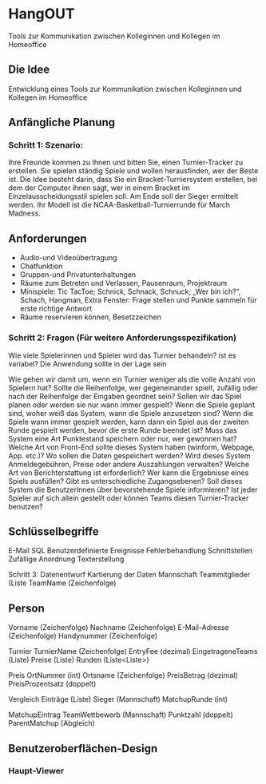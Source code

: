# HangOUT
Tools zur Kommunikation zwischen Kolleginnen und Kollegen im Homeoffice


## Die Idee
Entwicklung eines Tools zur Kommunikation zwischen Kolleginnen und Kollegen im Homeoffice



## Anfängliche Planung

### Schritt 1: Szenario:
Ihre Freunde kommen zu Ihnen und bitten Sie, einen Turnier-Tracker zu erstellen. Sie spielen ständig Spiele und wollen herausfinden, wer der Beste ist.
Die Idee besteht darin, dass Sie ein Bracket-Turniersystem erstellen, bei dem der Computer ihnen sagt, wer in einem Bracket im Einzelausscheidungsstil spielen soll. Am Ende soll der Sieger ermittelt werden. Ihr Modell ist die NCAA-Basketball-Turnierrunde für March Madness.

## Anforderungen
* Audio-und Videoübertragung
* Chatfunktion
* Gruppen-und Privatunterhaltungen
* Räume zum Betreten und Verlassen, Pausenraum, Projektraum
* Minispiele: Tic TacToe; Schnick, Schnack, Schnuck; „Wer bin ich?“, Schach, Hangman, Extra Fenster: Frage stellen und Punkte sammeln für erste richtige Antwort
* Räume reservieren können, Besetzzeichen

### Schritt 2: Fragen (Für weitere Anforderungsspezifikation)
Wie viele Spielerinnen und Spieler wird das Turnier behandeln? ist es variabel?
Die Anwendung sollte in der Lage sein

Wie gehen wir damit um, wenn ein Turnier weniger als die volle Anzahl von Spielern hat?
Sollte die Reihenfolge, wer gegeneinander spielt, zufällig oder nach der Reihenfolge der Eingaben geordnet sein?
Sollen wir das Spiel planen oder werden sie nur wann immer gespielt?
Wenn die Spiele geplant sind, woher weiß das System, wann die Spiele anzusetzen sind?
Wenn die Spiele wann immer gespielt werden, kann dann ein Spiel aus der zweiten Runde gespielt werden, bevor die erste Runde beendet ist?
Muss das System eine Art Punktestand speichern oder nur, wer gewonnen hat?
Welche Art von Front-End sollte dieses System haben (winform, Webpage, App. etc.)?
Wo sollen die Daten gespeichert werden?
Wird dieses System Anmeldegebühren, Preise oder andere Auszahlungen verwalten?
Welche Art von Berichterstattung ist erforderlich?
Wer kann die Ergebnisse eines Spiels ausfüllen?
Gibt es unterschiedliche Zugangsebenen?
Soll dieses System die BenutzerInnen über bevorstehende Spiele informieren?
Ist jeder Spieler auf sich allein gestellt oder können Teams diesen Turnier-Tracker benutzen?



## Schlüsselbegriffe
E-Mail
SQL
Benutzerdefinierte Ereignisse
Fehlerbehandlung
Schnittstellen
Zufällige Anordnung
Texterstellung
    
Schritt 3: Datenentwurf
Kartierung der Daten
Mannschaft
Teammitglieder (Liste<Person>
TeamName (Zeichenfolge)

## Person 
Vorname (Zeichenfolge)
Nachname (Zeichenfolge)
E-Mail-Adresse (Zeichenfolge)
Handynummer (Zeichenfolge)

Turnier
TurnierName (Zeichenfolge)
EntryFee (dezimal)
EingetrageneTeams (Liste<Team>)
Preise (Liste<Preis>)
Runden (Liste<Liste<Abgleich>>)  

Preis
OrtNummer (int)
Ortsname (Zeichenfolge)
PreisBetrag (dezimal)
PreisProzentsatz (doppelt)

Vergleich
Einträge (Liste<Matchup-Eintrag>)
Sieger (Mannschaft)
MatchupRunde (int)

MatchupEintrag
TeamWettbewerb (Mannschaft)
Punktzahl (doppelt)
ParentMatchup (Abgleich)

## Benutzeroberflächen-Design
### Haupt-Viewer


